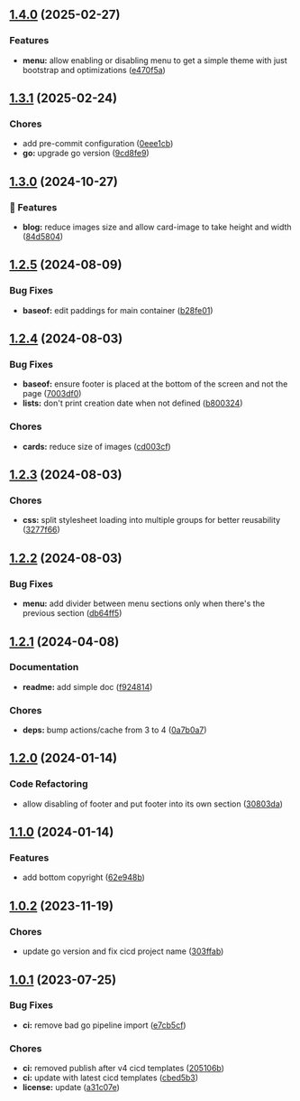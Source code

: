## [1.4.0](https://github.com/kilianpaquier/hugot/compare/v1.3.1...v1.4.0) (2025-02-27)

### Features

* **menu:** allow enabling or disabling menu to get a simple theme with just bootstrap and optimizations ([e470f5a](https://github.com/kilianpaquier/hugot/commit/e470f5a81de14777696528e7c08d05b20a016b99))

## [1.3.1](https://github.com/kilianpaquier/hugot/compare/v1.3.0...v1.3.1) (2025-02-24)

### Chores

* add pre-commit configuration ([0eee1cb](https://github.com/kilianpaquier/hugot/commit/0eee1cbe49f2cb5def0bc767163e8f5d09842784))
* **go:** upgrade go version ([9cd8fe9](https://github.com/kilianpaquier/hugot/commit/9cd8fe97d878d2dd2883cf0a6ce7f8099cccaffd))

## [1.3.0](https://github.com/kilianpaquier/hugot/compare/v1.2.5...v1.3.0) (2024-10-27)

### 🚀 Features

* **blog:** reduce images size and allow card-image to take height and width ([84d5804](https://github.com/kilianpaquier/hugot/commit/84d580436e3c02dfece60f35a08e0627a03f2fba))

## [1.2.5](https://github.com/kilianpaquier/hugot/compare/v1.2.4...v1.2.5) (2024-08-09)


### Bug Fixes

* **baseof:** edit paddings for main container ([b28fe01](https://github.com/kilianpaquier/hugot/commit/b28fe015257e09c9ea08bf622f0b0f99994db81e))

## [1.2.4](https://github.com/kilianpaquier/hugot/compare/v1.2.3...v1.2.4) (2024-08-03)


### Bug Fixes

* **baseof:** ensure footer is placed at the bottom of the screen and not the page ([7003df0](https://github.com/kilianpaquier/hugot/commit/7003df0e7ead66a7e4a3fe1a7e4947387b46dd26))
* **lists:** don't print creation date when not defined ([b800324](https://github.com/kilianpaquier/hugot/commit/b800324436fac39432ab684f080cc3793aecb705))


### Chores

* **cards:** reduce size of images ([cd003cf](https://github.com/kilianpaquier/hugot/commit/cd003cfd9d278329dcfb553937ba5a8e748d972a))

## [1.2.3](https://github.com/kilianpaquier/hugot/compare/v1.2.2...v1.2.3) (2024-08-03)


### Chores

* **css:** split stylesheet loading into multiple groups for better reusability ([3277f66](https://github.com/kilianpaquier/hugot/commit/3277f66023bf42ab812ca4585875023ef771c4c7))

## [1.2.2](https://github.com/kilianpaquier/hugot/compare/v1.2.1...v1.2.2) (2024-08-03)


### Bug Fixes

* **menu:** add divider between menu sections only when there's the previous section ([db64ff5](https://github.com/kilianpaquier/hugot/commit/db64ff50c0f089a4bad6df7ba982d110ab072b8b))

## [1.2.1](https://github.com/kilianpaquier/hugot/compare/v1.2.0...v1.2.1) (2024-04-08)


### Documentation

* **readme:** add simple doc ([f924814](https://github.com/kilianpaquier/hugot/commit/f9248145f9a8169aa6d1c34ce308eddc5bcec88e))


### Chores

* **deps:** bump actions/cache from 3 to 4 ([0a7b0a7](https://github.com/kilianpaquier/hugot/commit/0a7b0a7dc038effefdb62ae7c0022f013185bf7f))

## [1.2.0](https://gitlab.com/kilianpaquier/hugot/compare/v1.1.0...v1.2.0) (2024-01-14)


### Code Refactoring

* allow disabling of footer and put footer into its own section ([30803da](https://gitlab.com/kilianpaquier/hugot/commit/30803dab63edb3c412d4f586ecfa61f2aa5c6f16))

## [1.1.0](https://gitlab.com/kilianpaquier/hugot/compare/v1.0.2...v1.1.0) (2024-01-14)


### Features

* add bottom copyright ([62e948b](https://gitlab.com/kilianpaquier/hugot/commit/62e948b495c4634b3d3441fe35f72e98be9ad8d7))

## [1.0.2](https://gitlab.com/kilianpaquier/hugot/compare/v1.0.1...v1.0.2) (2023-11-19)


### Chores

* update go version and fix cicd project name ([303ffab](https://gitlab.com/kilianpaquier/hugot/commit/303ffabf66dd6277e65fc0d86e4057c8519eee9f))

## [1.0.1](https://gitlab.com/kilianpaquier/hugot/compare/v1.0.0...v1.0.1) (2023-07-25)


### Bug Fixes

* **ci:** remove bad go pipeline import ([e7cb5cf](https://gitlab.com/kilianpaquier/hugot/commit/e7cb5cf19e5f9d44a0e795f4c8d4eaf0edd7dad5))


### Chores

* **ci:** removed publish after v4 cicd templates ([205106b](https://gitlab.com/kilianpaquier/hugot/commit/205106bd758c27413803880ea7850f75d7c6d6a3))
* **ci:** update with latest cicd templates ([cbed5b3](https://gitlab.com/kilianpaquier/hugot/commit/cbed5b3bb860bbd1b588ace0c5ce27ec9fe41128))
* **license:** update ([a31c07e](https://gitlab.com/kilianpaquier/hugot/commit/a31c07e348aa819265657086873010568c3f3df0))
